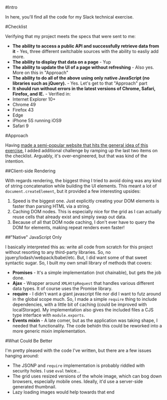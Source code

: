 #Intro

In here, you'll find all the code for my Slack technical exercise.

#Checklist

Verifying that my project meets the specs that were sent to me:

- **The ability to access a public API and successfully retrieve data from it** - Yes, three different switchable sources with the ability to easliy add more.
- **The ability to display that data on a page** - Yup
- **The ability to update the UI of a page without refreshing** - Also yes. More on this in "Approach"
- **The ability to do all of the above using only native JavaScript (no libraries such as jQuery).** - Yes. Let's get to that "Approach" part
- **It should run without errors in the latest versions of Chrome, Safari, Firefox, and IE.** - Verified in:
 - Internet Explorer 10+
 - Chrome 49
 - Firefox 43
 - Edge
 - iPhone 5S running iOS9
 - Safari 9

#Approach

Having [made a semi-popular website that hits the general idea of this exercise](https://github.com/dxprog/reddit-booru), I added additional challenge by ramping up the last two items on the checklist. Arguably, it's over-engineered, but that was kind of the intention.

##Client-side Rendering

With regards rendering, the biggest thing I tried to avoid doing was any kind of string concatenation while building the UI elements. This meant a lot of `document.createElement`, but it provided a few interesting upsides:

1. Speed is the biggest one. Just explicitly creating your DOM elements is faster than parsing HTML via a string.
2. Caching DOM nodes. This is especially nice for the grid as I can actually reuse cells that already exist and simply swap out data.
3. Because of all that DOM node caching, I don't ever have to query the DOM for elements, making repeat renders even faster!

##"Native" JavaScript Only

I basically interpreted this as: write all code from scratch for this project without resorting to any third-party libraries. So, no jquery/lodash/webpack/babel/etc. But, I did want some of that sweet syntactic sugar. So, I built my own small library of methods that covers:

- **Promises** - It's a simple implementation (not chainable), but gets the job done.
- **Ajax** - Wrapper around `XMLHttpRequest` that handles various different data types. It of course uses the Promise library.
- **require** - I didn't want a giant javascript file nor did I want to futz around in the global scope much. So, I made a simple `require` thing to include dependencies, with a little bit of caching (could be improved with localStorage). My implementation also gives the included files a CJS type interface with `module.exports`.
- **Events mixin** - A late comer, but as the application was taking shape, I needed that functionality. The code behidn this could be reworked into a more generic mixin implementation.

#What Could Be Better

I'm pretty pleased with the code I've written, but there are a few issues hanging around:

- The JSONP and `require` implementation is probably riddled with security holes. I use `eval` twice...
- The grid uses resized versions of the whole image, which can bog down browsers, especially mobile ones. Ideally, it'd use a server-side generated thumbnail.
- Lazy loading images would help towards that end
